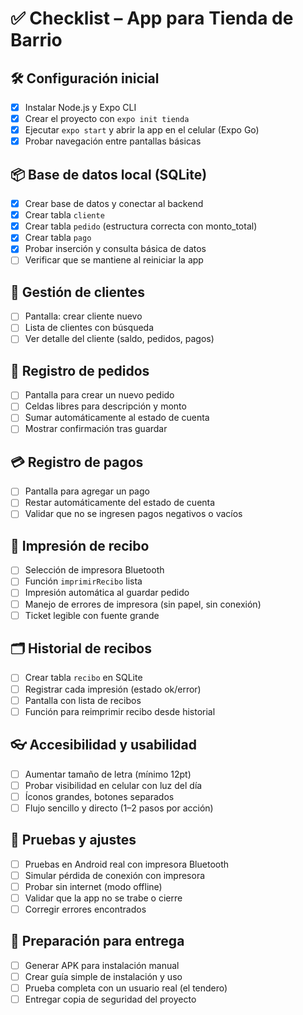 # ✅ Checklist – App para Tienda de Barrio

## 🛠️ Configuración inicial
- [X] Instalar Node.js y Expo CLI
- [X] Crear el proyecto con `expo init tienda`
- [X] Ejecutar `expo start` y abrir la app en el celular (Expo Go)
- [X] Probar navegación entre pantallas básicas

## 📦 Base de datos local (SQLite)
- [X] Crear base de datos y conectar al backend
- [X] Crear tabla `cliente`
- [X] Crear tabla `pedido` (estructura correcta con monto_total)
- [X] Crear tabla `pago`
- [X] Probar inserción y consulta básica de datos
- [ ] Verificar que se mantiene al reiniciar la app

## 👤 Gestión de clientes
- [ ] Pantalla: crear cliente nuevo
- [ ] Lista de clientes con búsqueda
- [ ] Ver detalle del cliente (saldo, pedidos, pagos)

## 🛒 Registro de pedidos
- [ ] Pantalla para crear un nuevo pedido
- [ ] Celdas libres para descripción y monto
- [ ] Sumar automáticamente al estado de cuenta
- [ ] Mostrar confirmación tras guardar

## 💳 Registro de pagos
- [ ] Pantalla para agregar un pago
- [ ] Restar automáticamente del estado de cuenta
- [ ] Validar que no se ingresen pagos negativos o vacíos

## 🧾 Impresión de recibo
- [ ] Selección de impresora Bluetooth
- [ ] Función `imprimirRecibo` lista
- [ ] Impresión automática al guardar pedido
- [ ] Manejo de errores de impresora (sin papel, sin conexión)
- [ ] Ticket legible con fuente grande

## 🗂️ Historial de recibos
- [ ] Crear tabla `recibo` en SQLite
- [ ] Registrar cada impresión (estado ok/error)
- [ ] Pantalla con lista de recibos
- [ ] Función para reimprimir recibo desde historial

## 👓 Accesibilidad y usabilidad
- [ ] Aumentar tamaño de letra (mínimo 12pt)
- [ ] Probar visibilidad en celular con luz del día
- [ ] Íconos grandes, botones separados
- [ ] Flujo sencillo y directo (1–2 pasos por acción)

## 🧪 Pruebas y ajustes
- [ ] Pruebas en Android real con impresora Bluetooth
- [ ] Simular pérdida de conexión con impresora
- [ ] Probar sin internet (modo offline)
- [ ] Validar que la app no se trabe o cierre
- [ ] Corregir errores encontrados

## 🚀 Preparación para entrega
- [ ] Generar APK para instalación manual
- [ ] Crear guía simple de instalación y uso
- [ ] Prueba completa con un usuario real (el tendero)
- [ ] Entregar copia de seguridad del proyecto
